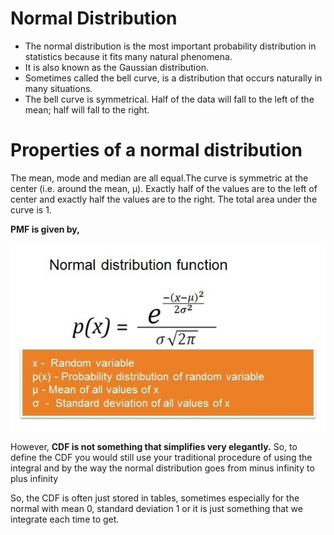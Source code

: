 # Normal Distribution

- The normal distribution is the most important probability distribution in statistics because it fits many natural phenomena.
- It is also known as the Gaussian distribution.
- Sometimes called the bell curve,  is a distribution that occurs naturally in many situations.
- The bell curve is symmetrical. Half of the data will fall to the left of the mean; half will fall to the right.

# Properties of a normal distribution
The mean, mode and median are all equal.The curve is symmetric at the center (i.e. around the mean, μ). Exactly half of the values are to the left of center and exactly half the values are to the right. The total area under the curve is 1.

**PMF is given by,**

![alt text]( https://raw.githubusercontent.com/AbhishekKumar4/Data-Analytics/master/Probability%20Distributions%20and%20Random%20Variables/6.%20Normal%20Distribution/normal_distribution.png)

However, **CDF is not something that simplifies very elegantly.** So, to define the CDF you would still use your traditional procedure of using the integral and by the way the normal distribution goes from minus infinity to plus infinity

So, the CDF is often just stored in tables, sometimes especially for the normal with mean 0, standard deviation 1 or it is just something that we integrate each time to get.





